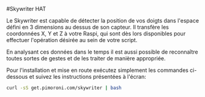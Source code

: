 <!--
---
name: Skywriter HAT
description: un capteur de mouvements 3D
pincount: 40
pin:
  '3':
    mode: i2c
  '5':
    mode: i2c
  '11':
    name: reset
  '13':
    name: transfer
-->
#Skywriter HAT

Le Skywriter est capable de détecter la position de vos doigts dans l'espace défini en 3 dimensions au dessus de son capteur. Il transfère les coordonnées X, Y et Z à votre Raspi, qui sont dès lors disponibles pour effectuer l'opération désirée au sein de votre script.

En analysant ces données dans le temps il est aussi possible de reconnaître toutes sortes de gestes et de les traiter de manière appropriée.

Pour l'installation et mise en route exécutez simplement les commandes ci-dessous et suivez les instructions présentées à l'écran:

```bash
curl -sS get.pimoroni.com/skywriter | bash
```
